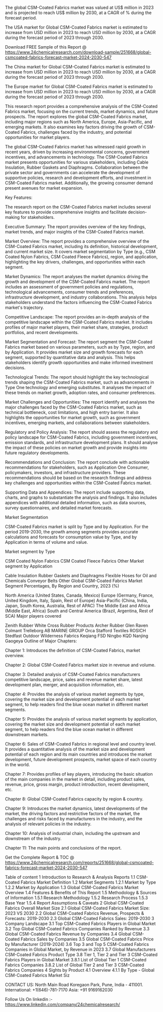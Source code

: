 The global CSM-Coated Fabrics market was valued at US$ million in 2023 and is projected to reach US$ million by 2030, at a CAGR of % during the forecast period.

The USA market for Global CSM-Coated Fabrics market is estimated to increase from USD million in 2023 to reach USD million by 2030, at a CAGR during the forecast period of 2023 through 2030.

Download FREE Sample of this Report @ https://www.24chemicalresearch.com/download-sample/251668/global-csmcoated-fabrics-forecast-market-2024-2030-547

The China market for Global CSM-Coated Fabrics market is estimated to increase from USD million in 2023 to reach USD million by 2030, at a CAGR during the forecast period of 2023 through 2030.

The Europe market for Global CSM-Coated Fabrics market is estimated to increase from USD million in 2023 to reach USD million by 2030, at a CAGR during the forecast period of 2023 through 2030.

This research report provides a comprehensive analysis of the CSM-Coated Fabrics market, focusing on the current trends, market dynamics, and future prospects. The report explores the global CSM-Coated Fabrics market, including major regions such as North America, Europe, Asia-Pacific, and emerging markets. It also examines key factors driving the growth of CSM-Coated Fabrics, challenges faced by the industry, and potential opportunities for market players.

The global CSM-Coated Fabrics market has witnessed rapid growth in recent years, driven by increasing environmental concerns, government incentives, and advancements in technology. The CSM-Coated Fabrics market presents opportunities for various stakeholders, including Cable Insulation, Rubber Gaskets and Diaphragms. Collaboration between the private sector and governments can accelerate the development of supportive policies, research and development efforts, and investment in CSM-Coated Fabrics market. Additionally, the growing consumer demand present avenues for market expansion.

Key Features:

The research report on the CSM-Coated Fabrics market includes several key features to provide comprehensive insights and facilitate decision-making for stakeholders.

Executive Summary: The report provides overview of the key findings, market trends, and major insights of the CSM-Coated Fabrics market.

Market Overview: The report provides a comprehensive overview of the CSM-Coated Fabrics market, including its definition, historical development, and current market size. It covers market segmentation by Type (e.g., CSM Coated Nylon Fabrics, CSM Coated Fleece Fabrics), region, and application, highlighting the key drivers, challenges, and opportunities within each segment.

Market Dynamics: The report analyses the market dynamics driving the growth and development of the CSM-Coated Fabrics market. The report includes an assessment of government policies and regulations, technological advancements, consumer trends and preferences, infrastructure development, and industry collaborations. This analysis helps stakeholders understand the factors influencing the CSM-Coated Fabrics market's trajectory.

Competitive Landscape: The report provides an in-depth analysis of the competitive landscape within the CSM-Coated Fabrics market. It includes profiles of major market players, their market share, strategies, product portfolios, and recent developments.

Market Segmentation and Forecast: The report segment the CSM-Coated Fabrics market based on various parameters, such as by Type, region, and by Application. It provides market size and growth forecasts for each segment, supported by quantitative data and analysis. This helps stakeholders identify growth opportunities and make informed investment decisions.

Technological Trends: The report should highlight the key technological trends shaping the CSM-Coated Fabrics market, such as advancements in Type One technology and emerging substitutes. It analyses the impact of these trends on market growth, adoption rates, and consumer preferences.

Market Challenges and Opportunities: The report identify and analyses the major challenges faced by the CSM-Coated Fabrics market, such as technical bottleneck, cost limitations, and high entry barrier. It also highlights the opportunities for market growth, such as government incentives, emerging markets, and collaborations between stakeholders.

Regulatory and Policy Analysis: The report should assess the regulatory and policy landscape for CSM-Coated Fabrics, including government incentives, emission standards, and infrastructure development plans. It should analyse the impact of these policies on market growth and provide insights into future regulatory developments.

Recommendations and Conclusion: The report conclude with actionable recommendations for stakeholders, such as Application One Consumer, policymakers, investors, and infrastructure providers. These recommendations should be based on the research findings and address key challenges and opportunities within the CSM-Coated Fabrics market.

Supporting Data and Appendices: The report include supporting data, charts, and graphs to substantiate the analysis and findings. It also includes appendices with additional detailed information, such as data sources, survey questionnaires, and detailed market forecasts.

Market Segmentation

CSM-Coated Fabrics market is split by Type and by Application. For the period 2019-2030, the growth among segments provides accurate calculations and forecasts for consumption value by Type, and by Application in terms of volume and value.

Market segment by Type

CSM Coated Nylon Fabrics
CSM Coated Fleece Fabrics
Other
Market segment by Application

Cable Insulation
Rubber Gaskets and Diaphragms
Flexible Hoses for Oil and Chemicals
Conveyor Belts
Other
Global CSM-Coated Fabrics Market Segment Percentages, By Region and Country, 2023 (%)

North America (United States, Canada, Mexico)
Europe (Germany, France, United Kingdom, Italy, Spain, Rest of Europe)
Asia-Pacific (China, India, Japan, South Korea, Australia, Rest of APAC)
The Middle East and Africa (Middle East, Africa)
South and Central America (Brazil, Argentina, Rest of SCA)
Major players covered

Zenith Rubber
White Cross Rubber Products
Archer Rubber
Glen Raven
Colmant
Trelleborg
AB MARINE GROUP
Orca
Stafford Textiles
ROSICH
Stedfast
Outdoor Wilderness Fabrics
Keqiang
FSD
Ningbo KQD
Nanjing Gaogeya
Outline of Major Chapters:

Chapter 1: Introduces the definition of CSM-Coated Fabrics, market overview.

Chapter 2: Global CSM-Coated Fabrics market size in revenue and volume.

Chapter 3: Detailed analysis of CSM-Coated Fabrics manufacturers competitive landscape, price, sales and revenue market share, latest development plan, merger, and acquisition information, etc.

Chapter 4: Provides the analysis of various market segments by type, covering the market size and development potential of each market segment, to help readers find the blue ocean market in different market segments.

Chapter 5: Provides the analysis of various market segments by application, covering the market size and development potential of each market segment, to help readers find the blue ocean market in different downstream markets.

Chapter 6: Sales of CSM-Coated Fabrics in regional level and country level. It provides a quantitative analysis of the market size and development potential of each region and its main countries and introduces the market development, future development prospects, market space of each country in the world.

Chapter 7: Provides profiles of key players, introducing the basic situation of the main companies in the market in detail, including product sales, revenue, price, gross margin, product introduction, recent development, etc.

Chapter 8: Global CSM-Coated Fabrics capacity by region & country.

Chapter 9: Introduces the market dynamics, latest developments of the market, the driving factors and restrictive factors of the market, the challenges and risks faced by manufacturers in the industry, and the analysis of relevant policies in the industry.

Chapter 10: Analysis of industrial chain, including the upstream and downstream of the industry.

Chapter 11: The main points and conclusions of the report.

Get the Complete Report & TOC @ https://www.24chemicalresearch.com/reports/251668/global-csmcoated-fabrics-forecast-market-2024-2030-547

Table of content
1 Introduction to Research & Analysis Reports
1.1 CSM-Coated Fabrics Market Definition
1.2 Market Segments
1.2.1 Market by Type
1.2.2 Market by Application
1.3 Global CSM-Coated Fabrics Market Overview
1.4 Features & Benefits of This Report
1.5 Methodology & Sources of Information
1.5.1 Research Methodology
1.5.2 Research Process
1.5.3 Base Year
1.5.4 Report Assumptions & Caveats
2 Global CSM-Coated Fabrics Overall Market Size
2.1 Global CSM-Coated Fabrics Market Size: 2023 VS 2030
2.2 Global CSM-Coated Fabrics Revenue, Prospects & Forecasts: 2019-2030
2.3 Global CSM-Coated Fabrics Sales: 2019-2030
3 Company Landscape
3.1 Top CSM-Coated Fabrics Players in Global Market
3.2 Top Global CSM-Coated Fabrics Companies Ranked by Revenue
3.3 Global CSM-Coated Fabrics Revenue by Companies
3.4 Global CSM-Coated Fabrics Sales by Companies
3.5 Global CSM-Coated Fabrics Price by Manufacturer (2019-2024)
3.6 Top 3 and Top 5 CSM-Coated Fabrics Companies in Global Market, by Revenue in 2023
3.7 Global Manufacturers CSM-Coated Fabrics Product Type
3.8 Tier 1, Tier 2 and Tier 3 CSM-Coated Fabrics Players in Global Market
3.8.1 List of Global Tier 1 CSM-Coated Fabrics Companies
3.8.2 List of Global Tier 2 and Tier 3 CSM-Coated Fabrics Companies
4 Sights by Product
4.1 Overview
4.1.1 By Type - Global CSM-Coated Fabrics Market Siz

CONTACT US:
North Main Road Koregaon Park, Pune, India - 411001.
International: +1(646)-781-7170
Asia: +91 9169162030

Follow Us On linkedin :- https://www.linkedin.com/company/24chemicalresearch/
